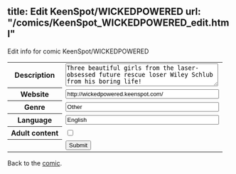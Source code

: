 title: Edit KeenSpot/WICKEDPOWERED
url: "/comics/KeenSpot_WICKEDPOWERED_edit.html"
---
Edit info for comic KeenSpot/WICKEDPOWERED

<form name="comic" action="http://gaepostmail.appspot.com/comic/" method="post">
<table class="comicinfo">
<tr>
<th>Description</th><td><textarea name="description" cols="40" rows="3">Three beautiful girls from the laser-obsessed future rescue loser Wiley Schlub from his boring life!</textarea></td>
</tr>
<tr>
<th>Website</th><td><input type="text" name="url" value="http://wickedpowered.keenspot.com/" size="40"/></td>
</tr>
<tr>
<th>Genre</th><td><input type="text" name="genre" value="Other" size="40"/></td>
</tr>
<tr>
<th>Language</th><td><input type="text" name="language" value="English" size="40"/></td>
</tr>
<tr>
<th>Adult content</th><td><input type="checkbox" name="adult" value="adult" /></td>
</tr>
<tr>
<th></th><td>
<input type="hidden" name="comic" value="KeenSpot_WICKEDPOWERED" />
<input type="submit" name="submit" value="Submit" />
</td>
</tr>
</table>
</form>

Back to the [comic](KeenSpot_WICKEDPOWERED.html).
